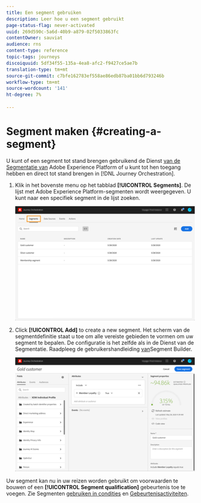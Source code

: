```yaml
---
title: Een segment gebruiken
description: Leer hoe u een segment gebruikt
page-status-flag: never-activated
uuid: 269d590c-5a6d-40b9-a879-02f5033863fc
contentOwner: sauviat
audience: rns
content-type: reference
topic-tags: journeys
discoiquuid: 5df34f55-135a-4ea8-afc2-f9427ce5ae7b
translation-type: tm+mt
source-git-commit: c7bfe162783ef558ae86edb87ba01bb6d793246b
workflow-type: tm+mt
source-wordcount: '141'
ht-degree: 7%

---
```




# Segment maken {#creating-a-segment}

U kunt of een segment tot stand brengen gebruikend de Dienst [van de Segmentatie van](https://docs.adobe.com/content/help/en/experience-platform/segmentation/home.html) Adobe Experience Platform of u kunt tot hen toegang hebben en direct tot stand brengen in [!DNL Journey Orchestration].

1. Klik in het bovenste menu op het tabblad **[!UICONTROL Segments]**. De lijst met Adobe Experience Platform-segmenten wordt weergegeven. U kunt naar een specifiek segment in de lijst zoeken.

   ![](../assets/segment1.png)

1. Click **[!UICONTROL Add]** to create a new segment. Het scherm van de segmentdefinitie staat u toe om alle vereiste gebieden te vormen om uw segment te bepalen. De configuratie is het zelfde als in de Dienst van de Segmentatie. Raadpleeg de gebruikershandleiding [van](https://docs.adobe.com/content/help/en/experience-platform/segmentation/ui/overview.html)Segment Builder.

   ![](../assets/segment2.png)

Uw segment kan nu in uw reizen worden gebruikt om voorwaarden te bouwen of een **[!UICONTROL Segment qualification]** gebeurtenis toe te voegen. Zie Segmenten [gebruiken in condities](../segment/using-a-segment.md) en [Gebeurtenisactiviteiten](../building-journeys/segment-qualification-events.md).